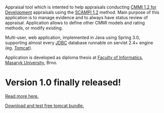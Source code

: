 Appraisal tool which is intented to help appraisals conducting [CMMI 1.2 for Development](http://www.sei.cmu.edu/publications/documents/06.reports/06tr008.html) appraisals using the [SCAMPI 1.2](http://www.sei.cmu.edu/publications/documents/06.reports/06hb002.html) method. Main purpose of this application is to manage evidence and to always have status review of appraisal. Application allows to define other CMMI models and rating methods, or modify existing.

Multi-user, web application, implemented in Java using Spring 3.0, supporting almost every [JDBC](http://java.sun.com/javase/technologies/database/) database runnable on servlet 2.4+ engine (eg. [Tomcat](http://tomcat.apache.org/)).

Application is developed as diploma thesis at [Faculty of Informatics](http://www.fi.muni.cz/), [Masaryk University](http://www.muni.cz/), Brno.

# Version 1.0 finally released! #

[Read more here.](Version10Released.md)

[Download and test free tomcat bundle.](TomcatBundleDeployment.md)